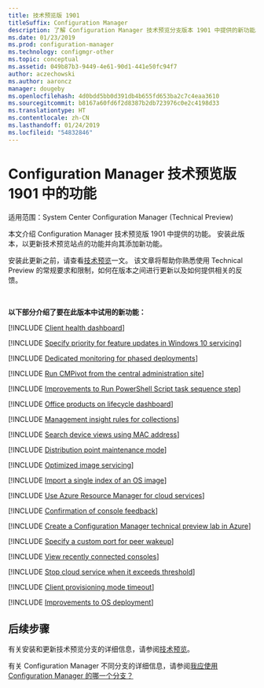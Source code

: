 ```yaml
---
title: 技术预览版 1901
titleSuffix: Configuration Manager
description: 了解 Configuration Manager 技术预览分支版本 1901 中提供的新功能。
ms.date: 01/23/2019
ms.prod: configuration-manager
ms.technology: configmgr-other
ms.topic: conceptual
ms.assetid: 049b87b3-9449-4e61-90d1-441e50fc94f7
author: aczechowski
ms.author: aaroncz
manager: dougeby
ms.openlocfilehash: 4d0bdd5bb0d391db4b655fd653ba2c7c4eaa3610
ms.sourcegitcommit: b8167a60fd6f2d8387b2db723976c0e2c4198d33
ms.translationtype: HT
ms.contentlocale: zh-CN
ms.lasthandoff: 01/24/2019
ms.locfileid: "54832846"
---
```

# <a name="features-in-configuration-manager-technical-preview-version-1901"></a>Configuration Manager 技术预览版 1901 中的功能

适用范围：System Center Configuration Manager (Technical Preview)

本文介绍 Configuration Manager 技术预览版 1901 中提供的功能。 安装此版本，以更新技术预览站点的功能并向其添加新功能。 

安装此更新之前，请查看[技术预览](/sccm/core/get-started/technical-preview)一文。 该文章将帮助你熟悉使用 Technical Preview 的常规要求和限制，如何在版本之间进行更新以及如何提供相关的反馈。     


<!--  Known Issues Template
## Known issues 

[!INCLUDE [known issue title](includes/known-issue-bugid.md)]

-->



<br>

**以下部分介绍了要在此版本中试用的新功能：**  

[!INCLUDE [Client health dashboard](includes/1901/3599209.md)]

[!INCLUDE [Specify priority for feature updates in Windows 10 servicing](includes/1901/3734525.md)]

[!INCLUDE [Dedicated monitoring for phased deployments](includes/1901/3555949.md)]

[!INCLUDE [Run CMPivot from the central administration site](includes/1901/3610960.md)]

[!INCLUDE [Improvements to Run PowerShell Script task sequence step](includes/1901/3556028.md)]

[!INCLUDE [Office products on lifecycle dashboard](includes/1901/3556026.md)]

[!INCLUDE [Management insight rules for collections](includes/1901/3555752.md)]

[!INCLUDE [Search device views using MAC address](includes/1901/3600878.md)]

[!INCLUDE [Distribution point maintenance mode](includes/1901/3555754.md)]

[!INCLUDE [Optimized image servicing](includes/1901/3555951.md)]

[!INCLUDE [Import a single index of an OS image](includes/1901/3719699.md)]

[!INCLUDE [Use Azure Resource Manager for cloud services](includes/1901/3605704.md)]

[!INCLUDE [Confirmation of console feedback](includes/1901/3556010.md)]

[!INCLUDE [Create a Configuration Manager technical preview lab in Azure](includes/1901/3556017.md)]

[!INCLUDE [Specify a custom port for peer wakeup](includes/1901/3605925.md)]

[!INCLUDE [View recently connected consoles](includes/1901/3699367.md)]

[!INCLUDE [Stop cloud service when it exceeds threshold](includes/1901/3735092.md)]

[!INCLUDE [Client provisioning mode timeout](includes/1901/3197824.md)]

[!INCLUDE [Improvements to OS deployment](includes/1901/3633146.md)] 
<!--3633146,3641475,3654172,3734270-->  



## <a name="next-steps"></a>后续步骤

有关安装和更新技术预览分支的详细信息，请参阅[技术预览](/sccm/core/get-started/technical-preview)。    

有关 Configuration Manager 不同分支的详细信息，请参阅[我应使用 Configuration Manager 的哪一个分支？](/sccm/core/understand/which-branch-should-i-use)